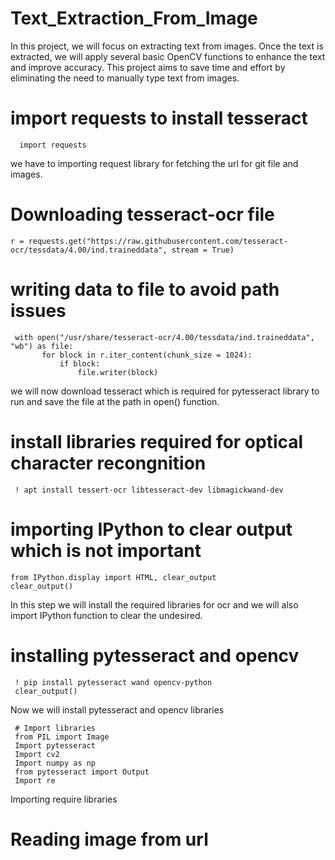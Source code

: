 # Text_Extraction_From_Image
In this project, we will focus on extracting text from images. Once the text is extracted, we will apply several basic OpenCV functions to enhance the text and improve accuracy. This project aims to save time and effort by eliminating the need to manually type text from images.

# import requests to install tesseract

      import requests 

we have to importing request library for fetching the url for git file and images.

# Downloading tesseract-ocr file

    r = requests.get("https://raw.githubusercontent.com/tesseract-ocr/tessdata/4.00/ind.traineddata", stream = True)

# writing data to file to avoid path issues 
     with open("/usr/share/tesseract-ocr/4.00/tessdata/ind.traineddata", "wb") as file:
           for block in r.iter_content(chunk_size = 1024):
               if block:
                   file.writer(block)

we will now download tesseract which is required for pytesseract library to run and save the file at the path in open() function.



# install libraries required for optical character recongnition 
     ! apt install tessert-ocr libtesseract-dev libmagickwand-dev

# importing IPython to clear output which is not important 

    from IPython.display import HTML, clear_output
    clear_output()

In this step we will install the required libraries for ocr and we will also import IPython function to clear the undesired.


# installing pytesseract and opencv

     ! pip install pytesseract wand opencv-python
     clear_output()

Now we will install pytesseract and opencv libraries 


     # Import libraries 
     from PIL import Image 
     Import pytesseract
     Import cv2
     Import numpy as np
     from pytesseract import Output
     Import re

Importing require libraries


# Reading image from url 

    





    

   
